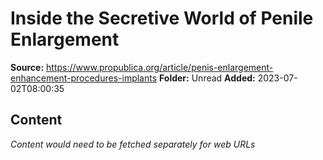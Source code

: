 # Inside the Secretive World of Penile Enlargement

**Source:** https://www.propublica.org/article/penis-enlargement-enhancement-procedures-implants
**Folder:** Unread
**Added:** 2023-07-02T08:00:35




## Content
*Content would need to be fetched separately for web URLs*
